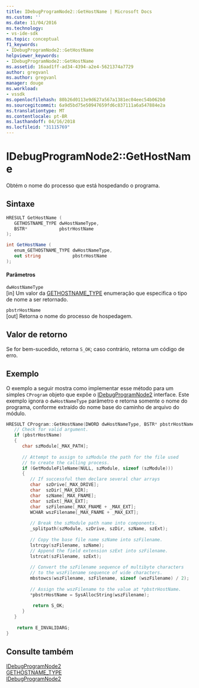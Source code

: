 ```yaml
---
title: IDebugProgramNode2::GetHostName | Microsoft Docs
ms.custom: ''
ms.date: 11/04/2016
ms.technology:
- vs-ide-sdk
ms.topic: conceptual
f1_keywords:
- IDebugProgramNode2::GetHostName
helpviewer_keywords:
- IDebugProgramNode2::GetHostName
ms.assetid: 16aad1ff-ad34-4394-a2e4-5621374a7729
author: gregvanl
ms.author: gregvanl
manager: douge
ms.workload:
- vssdk
ms.openlocfilehash: 80b26d0113e9d627a567a1381ec04eec54b062b0
ms.sourcegitcommit: 6a9d5bd75e50947659fd6c837111a6a547884e2a
ms.translationtype: MT
ms.contentlocale: pt-BR
ms.lasthandoff: 04/16/2018
ms.locfileid: "31115769"
---
```

# <a name="idebugprogramnode2gethostname"></a>IDebugProgramNode2::GetHostName
Obtém o nome do processo que está hospedando o programa.  
  
## <a name="syntax"></a>Sintaxe  
  
```cpp  
HRESULT GetHostName (   
   GETHOSTNAME_TYPE dwHostNameType,  
   BSTR*            pbstrHostName  
);  
```  
  
```csharp  
int GetHostName (   
   enum_GETHOSTNAME_TYPE dwHostNameType,  
   out string            pbstrHostName  
);  
```  
  
#### <a name="parameters"></a>Parâmetros  
 `dwHostNameType`  
 [in] Um valor da [GETHOSTNAME_TYPE](../../../extensibility/debugger/reference/gethostname-type.md) enumeração que especifica o tipo de nome a ser retornado.  
  
 `pbstrHostName`  
 [out] Retorna o nome do processo de hospedagem.  
  
## <a name="return-value"></a>Valor de retorno  
 Se for bem-sucedido, retorna `S_OK`; caso contrário, retorna um código de erro.  
  
## <a name="example"></a>Exemplo  
 O exemplo a seguir mostra como implementar esse método para um simples `CProgram` objeto que expõe o [IDebugProgramNode2](../../../extensibility/debugger/reference/idebugprogramnode2.md) interface. Este exemplo ignora o `dwHostNameType` parâmetro e retorna somente o nome do programa, conforme extraído do nome base do caminho de arquivo do módulo.  
  
```cpp  
HRESULT CProgram::GetHostName(DWORD dwHostNameType, BSTR* pbstrHostName) {    
   // Check for valid argument.    
   if (pbstrHostName)    
   {    
      char szModule[_MAX_PATH];    
  
      // Attempt to assign to szModule the path for the file used  
      // to create the calling process.    
      if (GetModuleFileName(NULL, szModule, sizeof (szModule)))    
      {    
         // If successful then declare several char arrays    
         char  szDrive[_MAX_DRIVE];    
         char  szDir[_MAX_DIR];    
         char  szName[_MAX_FNAME];    
         char  szExt[_MAX_EXT];    
         char  szFilename[_MAX_FNAME + _MAX_EXT];    
         WCHAR wszFilename[_MAX_FNAME + _MAX_EXT];    
  
         // Break the szModule path name into components.    
         _splitpath(szModule, szDrive, szDir, szName, szExt);    
  
         // Copy the base file name szName into szFilename.    
         lstrcpy(szFilename, szName);    
         // Append the field extension szExt into szFilename.    
         lstrcat(szFilename, szExt);    
  
         // Convert the szFilename sequence of multibyte characters    
         // to the wszFilename sequence of wide characters.    
         mbstowcs(wszFilename, szFilename, sizeof (wszFilename) / 2);    
  
         // Assign the wszFilename to the value at *pbstrHostName.    
         *pbstrHostName = SysAllocString(wszFilename);    
  
          return S_OK;    
      }    
   }    
  
    return E_INVALIDARG;    
}    
```  
  
## <a name="see-also"></a>Consulte também  
 [IDebugProgramNode2](../../../extensibility/debugger/reference/idebugprogramnode2.md)   
 [GETHOSTNAME_TYPE](../../../extensibility/debugger/reference/gethostname-type.md)   
 [IDebugProgramNode2](../../../extensibility/debugger/reference/idebugprogramnode2.md)